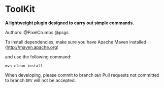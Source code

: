 ToolKit
=======

**A lightweight plugin designed to carry out simple commands.**

Authors: @PixelCrumbs @psgs

To install dependencies, make sure you have Apache Maven installed (http://maven.apache.org)

and use the following command:

```mvn clean install```



When developing, please commit to branch ```DEV```
Pull requests not committed to branch ```DEV``` will not be accepted.
